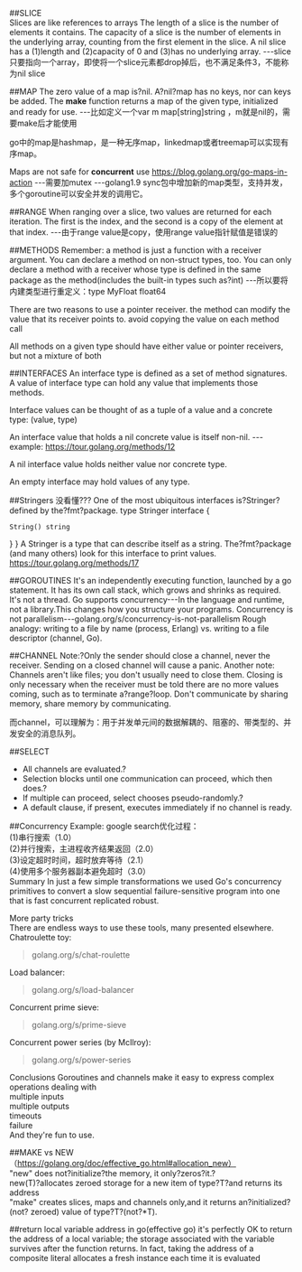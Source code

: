 ##SLICE  
Slices are like references to arrays
The length of a slice is the number of elements it contains.
The capacity of a slice is the number of elements in the underlying array, counting from the first element in the slice.
A nil slice has a (1)length and (2)capacity of 0 and (3)has no underlying array. ---slice只要指向一个array，即使将一个slice元素都drop掉后，也不满足条件3，不能称为nil slice


##MAP
The zero value of a map is?nil. A?nil?map has no keys, nor can keys be added.
The **make** function returns a map of the given type, initialized and ready for use.
---比如定义一个var m map[string]string  ，m就是nil的，需要make后才能使用

go中的map是hashmap，是一种无序map，linkedmap或者treemap可以实现有序map。

Maps are not safe for **concurrent** use
https://blog.golang.org/go-maps-in-action
---需要加mutex
---golang1.9 sync包中增加新的map类型，支持并发，多个goroutine可以安全并发的调用它。


##RANGE
When ranging over a slice, two values are returned for each iteration. The first is the index, and the second is a copy of the element at that index.
---由于range value是copy，使用range  value指针赋值是错误的

##METHODS
Remember: a method is just a function with a receiver argument.
You can declare a method on non-struct types, too.
You can only declare a method with a receiver whose type is defined in the same package as the method(includes the built-in types such as?int)
---所以要将内建类型进行重定义：type MyFloat float64

There are two reasons to use a pointer receiver.
the method can modify the value that its receiver points to.
avoid copying the value on each method call

All methods on a given type should have either value or pointer receivers, but not a mixture of both


##INTERFACES
An interface type is defined as a set of method signatures.
A value of interface type can hold any value that implements those methods.

Interface values can be thought of as a tuple of a value and a concrete type:
(value, type)

An interface value that holds a nil concrete value is itself non-nil.
---example: https://tour.golang.org/methods/12

A nil interface value holds neither value nor concrete type.

An empty interface may hold values of any type.



##Stringers 没看懂???
One of the most ubiquitous interfaces is?Stringer?defined by the?fmt?package.
type Stringer interface {
 
    String() string
}
}
A Stringer is a type that can describe itself as a string. The?fmt?package (and many others) look for this interface to print values.
https://tour.golang.org/methods/17



##GOROUTINES
It's an independently executing function, launched by a go statement.
It has its own call stack, which grows and shrinks as required.
It's not a thread.
Go supports concurrency---In the language and runtime, not a library.This changes how you structure your programs.
Concurrency is not parallelism---golang.org/s/concurrency-is-not-parallelism
Rough analogy: writing to a file by name (process, Erlang) vs. writing to a file descriptor (channel, Go).


##CHANNEL
Note:?Only the sender should close a channel, never the receiver. Sending on a closed channel will cause a panic.
Another note: Channels aren't like files; you don't usually need to close them. Closing is only necessary when the receiver must be told there are no more values coming, such as to terminate a?range?loop.
Don't communicate by sharing memory, share memory by communicating.

而channel，可以理解为：用于并发单元间的数据解耦的、阻塞的、带类型的、并发安全的消息队列。

##SELECT
- All channels are evaluated.?
- Selection blocks until one communication can proceed, which then does.?
- If multiple can proceed, select chooses pseudo-randomly.?
- A default clause, if present, executes immediately if no channel is ready.


##Concurrency Example:
google search优化过程：  
(1)串行搜索（1.0）  
(2)并行搜索，主进程收齐结果返回（2.0）  
(3)设定超时时间，超时放弃等待（2.1）  
(4)使用多个服务器副本避免超时（3.0）    
Summary
In just a few simple transformations we used Go's concurrency primitives to convert a slow sequential failure-sensitive program into one that is fast concurrent replicated robust.

More party tricks  
There are endless ways to use these tools, many presented elsewhere.  
Chatroulette toy:  
>golang.org/s/chat-roulette  

Load balancer:   
>golang.org/s/load-balancer   

Concurrent prime sieve:   

>golang.org/s/prime-sieve  

Concurrent power series (by McIlroy):

>golang.org/s/power-series

Conclusions
Goroutines and channels make it easy to express complex operations dealing with  
multiple inputs  
multiple outputs  
timeouts  
failure  
And they're fun to use.


##MAKE vs NEW（https://golang.org/doc/effective_go.html#allocation_new）  
"new" does not?initialize?the memory, it only?zeros?it.?  
new(T)?allocates zeroed storage for a new item of type?T?and returns its address  
"make" creates slices, maps and channels only,and it returns an?initialized?(not?  zeroed) value of type?T?(not?*T).  

##return local variable address in go(effective go)
it's perfectly OK to return the address of a local variable; the storage associated with the variable survives after the function returns. In fact, taking the address of a composite literal allocates a fresh instance each time it is evaluated

